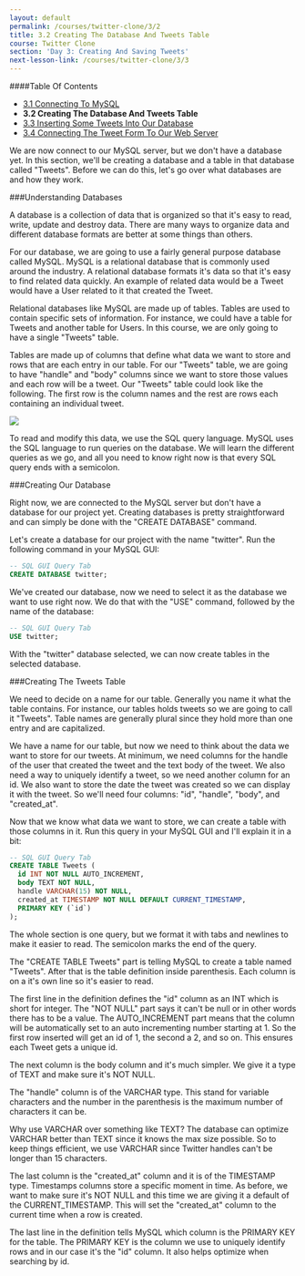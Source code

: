 ```yaml
---
layout: default
permalink: /courses/twitter-clone/3/2
title: 3.2 Creating The Database And Tweets Table
course: Twitter Clone
section: 'Day 3: Creating And Saving Tweets'
next-lesson-link: /courses/twitter-clone/3/3
---
```


####Table Of Contents

- [3.1 Connecting To MySQL](/courses/twitter-clone/3/1)
- **3.2 Creating The Database And Tweets Table**
- [3.3 Inserting Some Tweets Into Our Database](/courses/twitter-clone/3/3)
- [3.4 Connecting The Tweet Form To Our Web Server](/courses/twitter-clone/3/4)

We are now connect to our MySQL server, but we don't have a database yet.  In this section, we'll be creating a database and a table in that database called "Tweets".  Before we can do this, let's go over what databases are and how they work.

###Understanding Databases

A database is a collection of data that is organized so that it's easy to read, write, update and destroy data.  There are many ways to organize data and different database formats are better at some things than others.

For our database, we are going to use a fairly general purpose database called MySQL.  MySQL is a relational database that is commonly used around the industry.  A relational database formats it's data so that it's easy to find related data quickly.  An example of related data would be a Tweet would have a User related to it that created the Tweet.

Relational databases like MySQL are made up of tables.  Tables are used to contain specific sets of information.  For instance, we could have a table for Tweets and another table for Users.  In this course, we are only going to have a single "Tweets" table.

Tables are made up of columns that define what data we want to store and rows that are each entry in our table.  For our "Tweets" table, we are going to have "handle" and "body" columns since we want to store those values and each row will be a tweet.  Our "Tweets" table could look like the following.  The first row is the column names and the rest are rows each containing an individual tweet.

![](https://s3.amazonaws.com/spark-school/courses/twitter-clone/3/tweets-table-example.png)

To read and modify this data, we use the SQL query language.  MySQL uses the SQL language to run queries on the database.  We will learn the different queries as we go, and all you need to know right now is that every SQL query ends with a semicolon.

###Creating Our Database

Right now, we are connected to the MySQL server but don't have a database for our project yet.  Creating databases is pretty straightforward and can simply be done with the "CREATE DATABASE" command.

Let's create a database for our project with the name "twitter".  Run the following command in your MySQL GUI:

```sql
-- SQL GUI Query Tab
CREATE DATABASE twitter;
```

We've created our database, now we need to select it as the database we want to use right now. We do that with the "USE" command, followed by the name of the database:

```sql
-- SQL GUI Query Tab
USE twitter;
```

With the "twitter" database selected, we can now create tables in the selected database.

###Creating The Tweets Table

We need to decide on a name for our table.  Generally you name it what the table contains.  For instance, our tables holds tweets so we are going to call it "Tweets".  Table names are generally plural since they hold more than one entry and are capitalized.

We have a name for our table, but now we need to think about the data we want to store for our tweets.  At minimum, we need columns for the handle of the user that created the tweet and the text body of the tweet.  We also need a way to uniquely identify a tweet, so we need another column for an id.  We also want to store the date the tweet was created so we can display it with the tweet. So we'll need four columns: "id", "handle", "body", and "created\_at".

Now that we know what data we want to store, we can create a table with those columns in it.  Run this query in your MySQL GUI and  I'll explain it in a bit:

```sql
-- SQL GUI Query Tab
CREATE TABLE Tweets (
  id INT NOT NULL AUTO_INCREMENT,
  body TEXT NOT NULL,
  handle VARCHAR(15) NOT NULL,
  created_at TIMESTAMP NOT NULL DEFAULT CURRENT_TIMESTAMP,
  PRIMARY KEY (`id`)
);
```

The whole section is one query, but we format it with tabs and newlines to make it easier to read.  The semicolon marks the end of the query.

The "CREATE TABLE Tweets" part is telling MySQL to create a table named "Tweets".  After that is the table definition inside parenthesis.  Each column is on a it's own line so it's easier to read.

The first line in the definition defines the "id" column as an INT which is short for integer.  The "NOT NULL" part says it can't be null or in other words there has to be a value.  The AUTO\_INCREMENT part means that the column will be automatically set to an auto incrementing number starting at 1.  So the first row inserted will get an id of 1, the second a 2, and so on. This ensures each Tweet gets a unique id.

The next column is the body column and it's much simpler.  We give it a type of TEXT and make sure it's NOT NULL.

The "handle" column is of the VARCHAR type.  This stand for variable characters and the number in the parenthesis is the maximum number of characters it can be.

Why use VARCHAR over something like TEXT?  The database can optimize VARCHAR better than TEXT since it knows the max size possible.  So to keep things efficient, we use VARCHAR since Twitter handles can't be longer than 15 characters.

The last column is the "created\_at" column and it is of the TIMESTAMP type.  Timestamps columns store a specific moment in time. As before, we want to make sure it's NOT NULL and this time we are giving it a default of the CURRENT\_TIMESTAMP.  This will set the "created\_at" column to the current time when a row is created.

The last line in the definition tells MySQL which column is the PRIMARY KEY for the table.  The PRIMARY KEY is the column we use to uniquely identify rows and in our case it's the "id" column.  It also helps optimize when searching by id.
